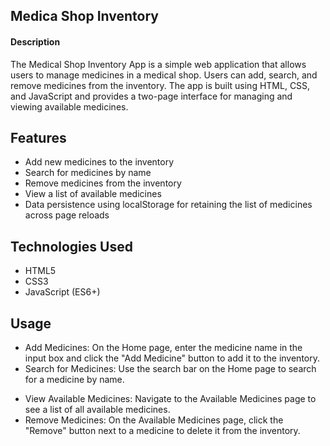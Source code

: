## Medica Shop Inventor﻿y
 
#### Description
The Medical Shop Inventory App is a simple web application that allows users to manage medicines in a medical shop. Users can add, search, and remove medicines from the inventory. The app is built using HTML, CSS, and JavaScript and provides a two-page interface for managing and viewing available medicines.

## Features
- Add new medicines to the inventory
- Search for medicines by name
- Remove medicines from the inventory
- View a list of available medicines
- Data persistence using localStorage for retaining the list of medicines across page reloads

## Technologies Used
- HTML5
- CSS3
- JavaScript (ES6+)

## Usage
- Add Medicines: On the Home page, enter the medicine name in the input box and click the "Add Medicine" button to add it to the inventory.
- Search for Medicines: Use the search bar on the Home page to search for a medicine by name.
* View Available Medicines: Navigate to the Available Medicines page to see a list of all available medicines.
* Remove Medicines: On the Available Medicines page, click the "Remove" button next to a medicine to delete it from the inventory.

